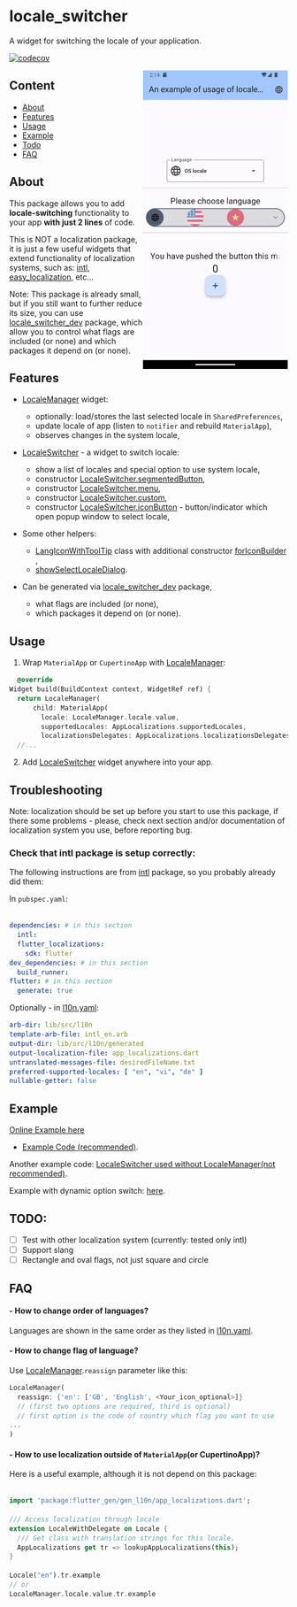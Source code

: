# locale_switcher

A widget for switching the locale of your application.

[![codecov](https://codecov.io/gh/Alexqwesa/locale_switcher/graph/badge.svg?token=2F9HPWGCQE)](https://codecov.io/gh/Alexqwesa/locale_switcher)


<img align="right" src="https://raw.githubusercontent.com/alexqwesa/locale_switcher/master/screenshot.gif" width="262" height="540">

## Content

- [About](#about)
- [Features](#features)
- [Usage](#usage)
- [Example](#example)
- [Todo](#todo)
- [FAQ](#faq)

## About

This package allows you to add **locale-switching** functionality to your app **with just 2 lines** of code.

This is NOT a localization package, it is just a few useful widgets that extend 
functionality of localization systems, such as: [intl](https://pub.dev/packages/intl), 
[easy_localization](https://pub.dev/packages/easy_localization), etc...

Note: This package is already small, but if you still want to further reduce its size,
you can use [locale_switcher_dev](https://pub.dev/packages/locale_switcher_dev) package,
which allow you to control what flags are included (or none) 
and which packages it depend on (or none).

## Features

- [LocaleManager](https://pub.dev/documentation/locale_switcher/latest/locale_switcher/LocaleManager-class.html) widget:
  - optionally: load/stores the last selected locale in `SharedPreferences`,
  - update locale of app (listen to `notifier` and rebuild `MaterialApp`),
  - observes changes in the system locale,

- [LocaleSwitcher](https://pub.dev/documentation/locale_switcher/latest/locale_switcher/LocaleSwitcher-class.html) - 
a widget to switch locale:
    - show a list of locales and special option to use system locale,
    - constructor [LocaleSwitcher.segmentedButton](https://pub.dev/documentation/locale_switcher/latest/locale_switcher/LocaleSwitcher/LocaleSwitcher.segmentedButton.html),
    - constructor [LocaleSwitcher.menu](https://pub.dev/documentation/locale_switcher/latest/locale_switcher/LocaleSwitcher/LocaleSwitcher.menu.html),
    - constructor [LocaleSwitcher.custom](https://pub.dev/documentation/locale_switcher/latest/locale_switcher/LocaleSwitcher/LocaleSwitcher.custom.html),
    - constructor [LocaleSwitcher.iconButton](https://pub.dev/documentation/locale_switcher/latest/locale_switcher/LocaleSwitcher/LocaleSwitcher.iconButton.html) - button/indicator which open popup window to select locale,

- Some other helpers:
  - [LangIconWithToolTip](https://pub.dev/documentation/locale_switcher/latest/locale_switcher/LocaleSwitcher-class.html) class with additional constructor [forIconBuilder](https://pub.dev/documentation/locale_switcher/latest/locale_switcher/LangIconWithToolTip/LangIconWithToolTip.forIconBuilder.html) ,
  - [showSelectLocaleDialog](https://pub.dev/documentation/locale_switcher/latest/locale_switcher/showSelectLocaleDialog.html).

- Can be generated via [locale_switcher_dev](https://pub.dev/packages/locale_switcher_dev) package,
  - what flags are included (or none),
  - which packages it depend on (or none).

## Usage

1) Wrap `MaterialApp` or `CupertinoApp` with [LocaleManager](https://pub.dev/documentation/locale_switcher/latest/locale_switcher/LocaleManager-class.html):

```dart
  @override
Widget build(BuildContext context, WidgetRef ref) {
  return LocaleManager(
      child: MaterialApp(
        locale: LocaleManager.locale.value,
        supportedLocales: AppLocalizations.supportedLocales,
        localizationsDelegates: AppLocalizations.localizationsDelegates,
  //...
```

2) Add [LocaleSwitcher](https://pub.dev/documentation/locale_switcher/latest/locale_switcher/LocaleSwitcher-class.html) widget anywhere into your app.


## Troubleshooting

Note: localization should be set up before you start to use this package,
if there some problems - please, check next section and/or documentation of localization system you use,
before reporting bug.

### Check that intl package is setup correctly:

The following instructions are  from [intl](https://pub.dev/packages/intl) package, so you probably already did them:

In `pubspec.yaml`:

```yaml  

dependencies: # in this section
  intl: 
  flutter_localizations:
    sdk: flutter
dev_dependencies: # in this section 
  build_runner:  
flutter: # in this section 
  generate: true  
```

Optionally - in [l10n.yaml](example/l10n.yaml):

```yaml
arb-dir: lib/src/l10n
template-arb-file: intl_en.arb
output-dir: lib/src/l10n/generated
output-localization-file: app_localizations.dart
untranslated-messages-file: desiredFileName.txt
preferred-supported-locales: [ "en", "vi", "de" ]
nullable-getter: false
```
## Example

[Online Example here](https://alexqwesa.github.io/locale_switcher/) 

- [Example Code (recommended)](https://github.com/Alexqwesa/locale_switcher/blob/main/example/lib/main.dart).


Another example code: [LocaleSwitcher used without 
LocaleManager(not recommended)](https://github.com/Alexqwesa/locale_switcher/blob/main/example/lib/main_without_locale_manager.dart).

Example with dynamic option switch: 
[here](https://github.com/Alexqwesa/locale_switcher/blob/main/example/lib/main_with_dynamic_options.dart).

## TODO:

- [ ] Test with other localization system (currently: tested only intl)
- [ ] Support slang
- [ ] Rectangle and oval flags, not just square and circle

## FAQ

#### - How to change order of languages?

Languages are shown in the same order as they listed in [l10n.yaml](example/l10n.yaml).

#### - How to change flag of language?

Use [LocaleManager](https://pub.dev/documentation/locale_switcher/latest/locale_switcher/LocaleManager-class.html).`reassign` parameter like this:
```dart
LocaleManager(
  reassign: {'en': ['GB', 'English', <Your_icon_optional>]}
  // (first two options are required, third is optional)
  // first option is the code of country which flag you want to use
...
)
```


#### - How to use localization outside of `MaterialApp`(or CupertinoApp)?

Here is a useful example, although it is not depend on this package:

```dart

import 'package:flutter_gen/gen_l10n/app_localizations.dart';

/// Access localization through locale
extension LocaleWithDelegate on Locale {
  /// Get class with translation strings for this locale.
  AppLocalizations get tr => lookupAppLocalizations(this);
}

Locale("en").tr.example
// or 
LocaleManager.locale.value.tr.example
```

